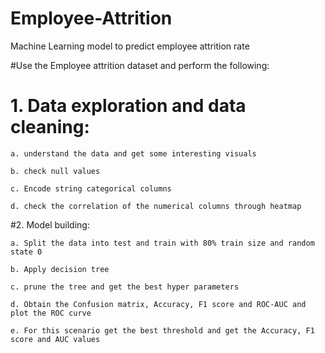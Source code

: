 # Employee-Attrition
Machine Learning model to predict employee attrition rate

#Use the Employee attrition dataset and perform the following:

# 1. Data exploration and data cleaning:

	a. understand the data and get some interesting visuals

	b. check null values

	c. Encode string categorical columns

	d. check the correlation of the numerical columns through heatmap

#2. Model building:

	a. Split the data into test and train with 80% train size and random state 0

	b. Apply decision tree

	c. prune the tree and get the best hyper parameters

	d. Obtain the Confusion matrix, Accuracy, F1 score and ROC-AUC and plot the ROC curve

	e. For this scenario get the best threshold and get the Accuracy, F1 score and AUC values
